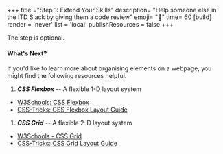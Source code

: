+++
title ="Step 1: Extend Your Skills"
description= "Help someone else in the ITD Slack by giving them a code review"
emoji= "🤖"
time= 60
[build]
  render = 'never'
  list = 'local'
  publishResources = false 
+++

The step is optional.

#### What's Next?

If you'd like to learn more about organising elements on a webpage, you might find the following resources helpful. 

1. ***CSS Flexbox*** -- A flexible 1-D layout system
  - [W3Schools: CSS Flexbox](https://www.w3schools.com/css/css3_flexbox.asp)
  - [CSS-Tricks: CSS Flexbox Layout Guide](https://css-tricks.com/snippets/css/a-guide-to-flexbox/)


1. ***CSS Grid*** -- A flexible 2-D layout system
  - [W3Schools - CSS Grid](https://www.w3schools.com/css/css_grid.asp)
  - [CSS-Tricks: CSS Grid Layout Guide](https://css-tricks.com/snippets/css/complete-guide-grid/)

